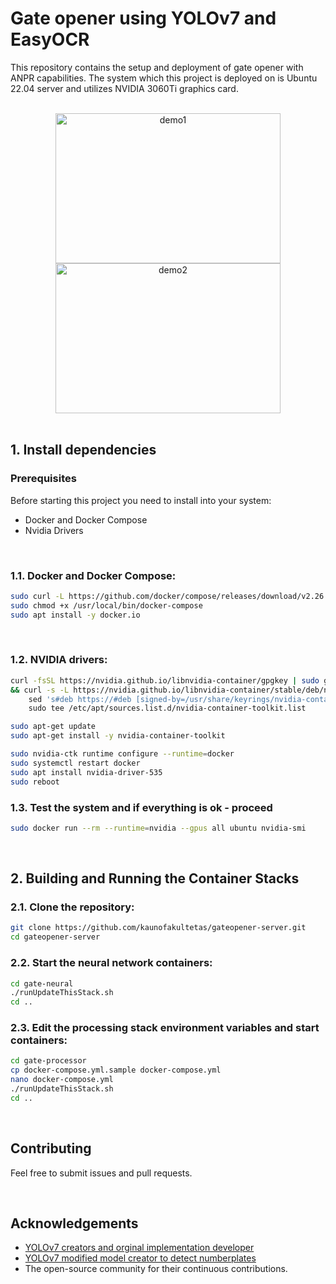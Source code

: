 # Gate opener using YOLOv7 and EasyOCR

This repository contains the setup and deployment of gate opener with ANPR capabilities. The system which this project is deployed on is Ubuntu 22.04 server and utilizes NVIDIA 3060Ti graphics card.

<br/>
<div align="center">
  <img  src="https://github.com/KaunoFakultetas/gateopener-server/blob/main/docs/media/IncomingCars.gif?raw=true "width="360" height="240" alt="demo1">
  <img  src="https://github.com/KaunoFakultetas/gateopener-server/blob/main/docs/media/ExitingCars.gif?raw=true" width="360" height="240" alt="demo2">
</div>

<br>

## 1. Install dependencies

### Prerequisites

Before starting this project you need to install into your system:
- Docker and Docker Compose
- Nvidia Drivers

<br>

### 1.1. Docker and Docker Compose:
```sh
sudo curl -L https://github.com/docker/compose/releases/download/v2.26.1/docker-compose-linux-x86_64 -o /usr/local/bin/docker-compose
sudo chmod +x /usr/local/bin/docker-compose
sudo apt install -y docker.io
```

<br>

### 1.2. NVIDIA drivers:
```sh
curl -fsSL https://nvidia.github.io/libnvidia-container/gpgkey | sudo gpg --dearmor -o /usr/share/keyrings/nvidia-container-toolkit-keyring.gpg \
&& curl -s -L https://nvidia.github.io/libnvidia-container/stable/deb/nvidia-container-toolkit.list | \
    sed 's#deb https://#deb [signed-by=/usr/share/keyrings/nvidia-container-toolkit-keyring.gpg] https://#g' | \
    sudo tee /etc/apt/sources.list.d/nvidia-container-toolkit.list

sudo apt-get update
sudo apt-get install -y nvidia-container-toolkit

sudo nvidia-ctk runtime configure --runtime=docker
sudo systemctl restart docker
sudo apt install nvidia-driver-535
sudo reboot
```

### 1.3. Test the system and if everything is ok - proceed
```sh
sudo docker run --rm --runtime=nvidia --gpus all ubuntu nvidia-smi
```

<br>

## 2. Building and Running the Container Stacks

### 2.1. **Clone the repository**: 
```sh
git clone https://github.com/kaunofakultetas/gateopener-server.git
cd gateopener-server
```


### 2.2. **Start the neural network containers**:
```sh
cd gate-neural
./runUpdateThisStack.sh
cd ..
```

### 2.3. **Edit the processing stack environment variables and start containers**:
```sh
cd gate-processor
cp docker-compose.yml.sample docker-compose.yml
nano docker-compose.yml
./runUpdateThisStack.sh
cd ..
```

<br>

## Contributing

Feel free to submit issues and pull requests.

<br>

## Acknowledgements

- [YOLOv7 creators and orginal implementation developer](https://github.com/WongKinYiu/yolov7)
- [YOLOv7 modified model creator to detect numberplates](https://github.com/mrzaizai2k/License-Plate-Recognition-YOLOv7-and-CNN)
- The open-source community for their continuous contributions.


